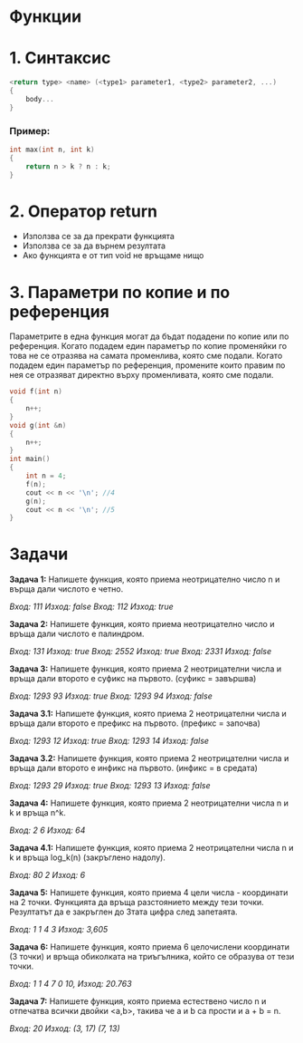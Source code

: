 <h1>Функции</h1>

<h1>1. Синтаксис</h1>

```c++
<return type> <name> (<type1> parameter1, <type2> parameter2, ...)
{
	body...
}
```

<h3>Пример:</h3>

```c++
int max(int n, int k)
{
	return n > k ? n : k;
}
```

<h1>2. Оператор return</h1>

- Използва се за да прекрати функцията
- Използва се за да върнем резултата
- Ако функцията е от тип void не връщаме нищо

<h1>3. Параметри по копие и по референция</h1>

Параметрите в една функция могат да бъдат подадени по копие или по референция. Когато подадем един параметър по копие променяйки го това не се отразява на самата променлива, която сме подали. Когато подадем един параметър по референция, промените които правим по нея се отразяват директно върху променливата, която сме подали. 

```c++
void f(int n)
{
	n++;
}
void g(int &n)
{
	n++;
}
int main()
{
	int n = 4;
	f(n);
	cout << n << '\n'; //4
	g(n);
	cout << n << '\n'; //5
}
```

<h1>Задачи</h1>

**Задача 1:** Напишете функция, която приема неотрицателно число n и върща дали числото е четно.

*Вход: 111 Изход: false*
*Вход: 112 Изход: true*

**Задача 2:** Напишете функция, която приема неотрицателно число и връща дали числото е палиндром.

*Вход: 131 Изход: true*
*Вход: 2552 Изход: true*
*Вход: 2331 Изход: false*

**Задача 3:** Напишете функция, която приема 2 неотрицателни числа и връща дали второто е суфикс на първото. (суфикс = завършва)

*Вход: 1293 93 Изход: true*
*Вход: 1293 94 Изход: false*

**Задача 3.1:** Напишете функция, която приема 2 неотрицателни числа и връща дали второто е префикс на първото. (префикс = започва)

*Вход: 1293 12 Изход: true*
*Вход: 1293 14 Изход: false*

**Задача 3.2:** Напишете функция, която приема 2 неотрицателни числа и връща дали второто е инфикс на първото. (инфикс = в средата)

*Вход: 1293 29 Изход: true*
*Вход: 1293 13 Изход: false*

**Задача 4:** Напишете функция, която приема 2 неотрицателни числа n и k и връща n^k.

*Вход: 2 6 Изход: 64*

**Задача 4.1:** Напишете функция, която приема 2 неотрицателни числа n и k и връща log_k(n) (закръглено надолу).

*Вход: 80 2 Изход: 6*

**Задача 5:** Напишете функция, която приема 4 цели числа - координати на 2 точки. Функцията да връща разстоянието между тези точки. Резултатът да е закръглен до 3тата цифра след запетаята.

*Вход: 1 1 4 3 Изход: 3,605*

**Задача 6:** Напишете функция, която приема 6 целочислени координати (3 точки) и връща обиколката на триъгълника, който се образува от тези точки.

*Вход: 1 1 4 7 0 10, Изход: 20.763*

**Задача 7:** Напишете функция, която приема естествено число n и отпечатва всички двойки <a,b>, такива че a и b са прости и a + b = n.

*Вход: 20*
*Изход:*
*(3, 17)*
*(7, 13)*